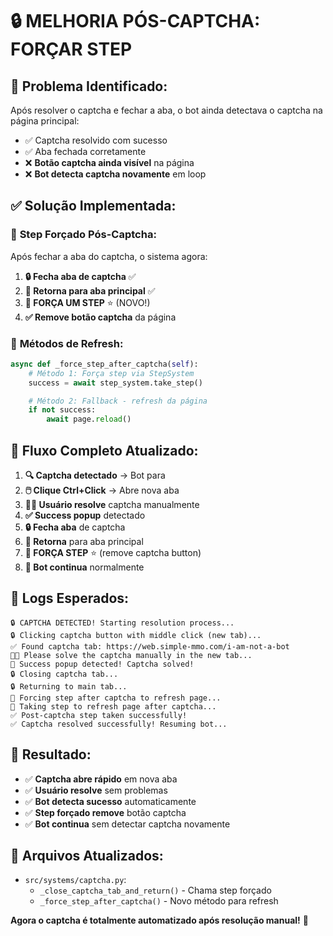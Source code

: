 # 🔒 MELHORIA PÓS-CAPTCHA: FORÇAR STEP

## 🐛 **Problema Identificado:**

Após resolver o captcha e fechar a aba, o bot ainda detectava o captcha na página principal:
- ✅ Captcha resolvido com sucesso
- ✅ Aba fechada corretamente
- ❌ **Botão captcha ainda visível** na página
- ❌ **Bot detecta captcha novamente** em loop

## ✅ **Solução Implementada:**

### 👣 **Step Forçado Pós-Captcha:**

Após fechar a aba do captcha, o sistema agora:

1. **🔒 Fecha aba de captcha** ✅
2. **🔄 Retorna para aba principal** ✅
3. **👣 FORÇA UM STEP** ⭐ (NOVO!)
4. **✅ Remove botão captcha** da página

### 🔧 **Métodos de Refresh:**

```python
async def _force_step_after_captcha(self):
    # Método 1: Força step via StepSystem
    success = await step_system.take_step()

    # Método 2: Fallback - refresh da página
    if not success:
        await page.reload()
```

## 🎯 **Fluxo Completo Atualizado:**

1. **🔍 Captcha detectado** → Bot para
2. **🖱️ Clique Ctrl+Click** → Abre nova aba
3. **🧑‍💻 Usuário resolve** captcha manualmente
4. **✅ Success popup** detectado
5. **🔒 Fecha aba** de captcha
6. **🔄 Retorna** para aba principal
7. **👣 FORÇA STEP** ⭐ (remove captcha button)
8. **🚀 Bot continua** normalmente

## 📝 **Logs Esperados:**

```
🔒 CAPTCHA DETECTED! Starting resolution process...
🔒 Clicking captcha button with middle click (new tab)...
✅ Found captcha tab: https://web.simple-mmo.com/i-am-not-a-bot
🧑‍💻 Please solve the captcha manually in the new tab...
🎉 Success popup detected! Captcha solved!
🔒 Closing captcha tab...
🔒 Returning to main tab...
👣 Forcing step after captcha to refresh page...
👣 Taking step to refresh page after captcha...
✅ Post-captcha step taken successfully!
✅ Captcha resolved successfully! Resuming bot...
```

## 🎉 **Resultado:**

- ✅ **Captcha abre rápido** em nova aba
- ✅ **Usuário resolve** sem problemas
- ✅ **Bot detecta sucesso** automaticamente
- ✅ **Step forçado remove** botão captcha
- ✅ **Bot continua** sem detectar captcha novamente

## 🔧 **Arquivos Atualizados:**

- `src/systems/captcha.py`:
  - `_close_captcha_tab_and_return()` - Chama step forçado
  - `_force_step_after_captcha()` - Novo método para refresh

**Agora o captcha é totalmente automatizado após resolução manual!** 🎉
